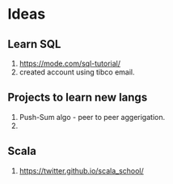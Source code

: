 # Ideas
## Learn SQL
1. https://mode.com/sql-tutorial/
2. created account using tibco email.

## Projects to learn new langs
1. Push-Sum algo - peer to peer aggerigation.
2. <placeholder>

## Scala
1. https://twitter.github.io/scala_school/

